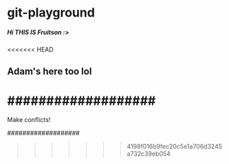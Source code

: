 # git-playground

##### Hi THIS IS Fruitson :>

<<<<<<< HEAD
## Adam's here too lol

###################
=======
Make conflicts!

################### 
>>>>>>> 4198f016b9fec20c5e1a706d3245a732c39eb054
